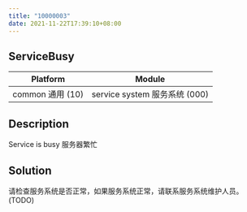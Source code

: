 ```yaml
---
title: "10000003"
date: 2021-11-22T17:39:10+08:00
---
```

## ServiceBusy
| Platform                   | Module
|----------------------------|----------|
| common 通用 (10) | service system 服务系统 (000) |

## Description
Service is busy 服务器繁忙

## Solution
请检查服务系统是否正常，如果服务系统正常，请联系服务系统维护人员。(TODO)